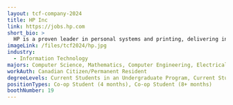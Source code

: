 ```yaml
---
layout: tcf-company-2024
title: HP Inc
link: https://jobs.hp.com
short_bio: >
  HP is a proven leader in personal systems and printing, delivering innovations that empower people to create, interact, and inspire like never before. HP has an impressive portfolio and strong innovation pipeline across areas such as blended reality technology, immersive computing, commercial PCs, tablets, notebooks, printing, and leading innovation in 3D printing that will revolutionize the manufacturing industry like never before. We engineer experiences that amaze. With the heart and energy of a start-up and the brain and muscle of a Fortune Global 100 corporation, our vision is to create technology that makes life better for everyone, everywhere. We are looking for visionaries who are ready to make an impact on the way the world works. At HP, the future's yours to create!
imageLink: /files/tcf2024/hp.jpg
industry:
  - Information Technology
majors: Computer Science, Mathematics, Computer Engineering, Electrical Engineering, Engineering Physics
workAuth: Canadian Citizen/Permanent Resident
degreeLevels: Current Students in an Undergraduate Program, Current Students in a Masters Program
positionTypes: Co-op Student (4 months), Co-op Student (8+ months)
boothNumber: 19
---
```

